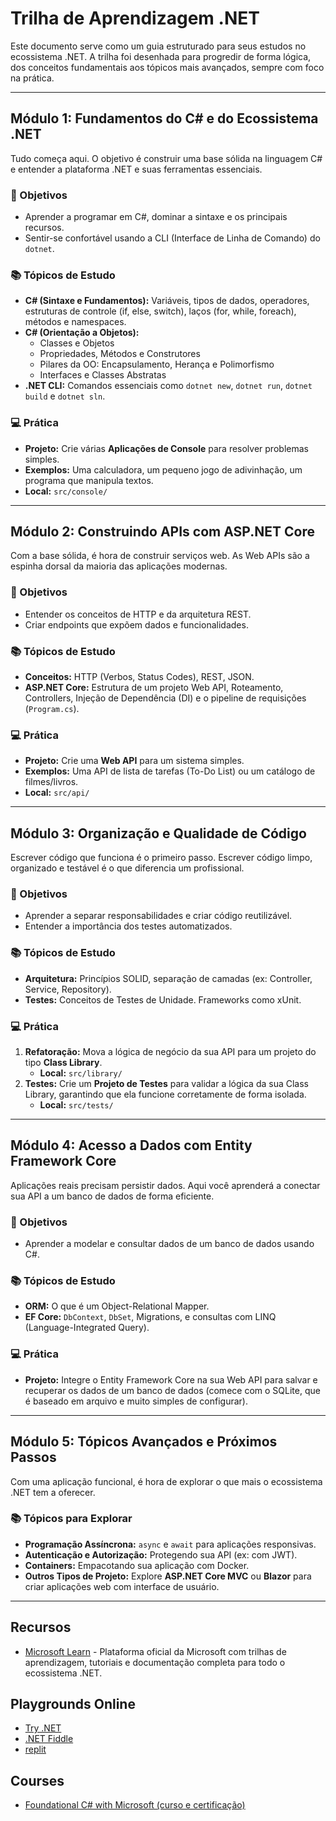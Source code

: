 # Trilha de Aprendizagem .NET

Este documento serve como um guia estruturado para seus estudos no ecossistema .NET. A trilha foi desenhada para progredir de forma lógica, dos conceitos fundamentais aos tópicos mais avançados, sempre com foco na prática.

---

## Módulo 1: Fundamentos do C# e do Ecossistema .NET

Tudo começa aqui. O objetivo é construir uma base sólida na linguagem C# e entender a plataforma .NET e suas ferramentas essenciais.

### 🎯 Objetivos

- Aprender a programar em C#, dominar a sintaxe e os principais recursos.
- Sentir-se confortável usando a CLI (Interface de Linha de Comando) do `dotnet`.

### 📚 Tópicos de Estudo

- **C# (Sintaxe e Fundamentos):** Variáveis, tipos de dados, operadores, estruturas de controle (if, else, switch), laços (for, while, foreach), métodos e namespaces.
- **C# (Orientação a Objetos):**
  - Classes e Objetos
  - Propriedades, Métodos e Construtores
  - Pilares da OO: Encapsulamento, Herança e Polimorfismo
  - Interfaces e Classes Abstratas
- **.NET CLI:** Comandos essenciais como `dotnet new`, `dotnet run`, `dotnet build` e `dotnet sln`.

### 💻 Prática

- **Projeto:** Crie várias **Aplicações de Console** para resolver problemas simples.
- **Exemplos:** Uma calculadora, um pequeno jogo de adivinhação, um programa que manipula textos.
- **Local:** `src/console/`

---

## Módulo 2: Construindo APIs com ASP.NET Core

Com a base sólida, é hora de construir serviços web. As Web APIs são a espinha dorsal da maioria das aplicações modernas.

### 🎯 Objetivos

- Entender os conceitos de HTTP e da arquitetura REST.
- Criar endpoints que expõem dados e funcionalidades.

### 📚 Tópicos de Estudo

- **Conceitos:** HTTP (Verbos, Status Codes), REST, JSON.
- **ASP.NET Core:** Estrutura de um projeto Web API, Roteamento, Controllers, Injeção de Dependência (DI) e o pipeline de requisições (`Program.cs`).

### 💻 Prática

- **Projeto:** Crie uma **Web API** para um sistema simples.
- **Exemplos:** Uma API de lista de tarefas (To-Do List) ou um catálogo de filmes/livros.
- **Local:** `src/api/`

---

## Módulo 3: Organização e Qualidade de Código

Escrever código que funciona é o primeiro passo. Escrever código limpo, organizado e testável é o que diferencia um profissional.

### 🎯 Objetivos

- Aprender a separar responsabilidades e criar código reutilizável.
- Entender a importância dos testes automatizados.

### 📚 Tópicos de Estudo

- **Arquitetura:** Princípios SOLID, separação de camadas (ex: Controller, Service, Repository).
- **Testes:** Conceitos de Testes de Unidade. Frameworks como xUnit.

### 💻 Prática

1. **Refatoração:** Mova a lógica de negócio da sua API para um projeto do tipo **Class Library**.
    - **Local:** `src/library/`
2. **Testes:** Crie um **Projeto de Testes** para validar a lógica da sua Class Library, garantindo que ela funcione corretamente de forma isolada.
    - **Local:** `src/tests/`

---

## Módulo 4: Acesso a Dados com Entity Framework Core

Aplicações reais precisam persistir dados. Aqui você aprenderá a conectar sua API a um banco de dados de forma eficiente.

### 🎯 Objetivos

- Aprender a modelar e consultar dados de um banco de dados usando C#.

### 📚 Tópicos de Estudo

- **ORM:** O que é um Object-Relational Mapper.
- **EF Core:** `DbContext`, `DbSet`, Migrations, e consultas com LINQ (Language-Integrated Query).

### 💻 Prática

- **Projeto:** Integre o Entity Framework Core na sua Web API para salvar e recuperar os dados de um banco de dados (comece com o SQLite, que é baseado em arquivo e muito simples de configurar).

---

## Módulo 5: Tópicos Avançados e Próximos Passos

Com uma aplicação funcional, é hora de explorar o que mais o ecossistema .NET tem a oferecer.

### 📚 Tópicos para Explorar

- **Programação Assíncrona:** `async` e `await` para aplicações responsivas.
- **Autenticação e Autorização:** Protegendo sua API (ex: com JWT).
- **Containers:** Empacotando sua aplicação com Docker.
- **Outros Tipos de Projeto:** Explore **ASP.NET Core MVC** ou **Blazor** para criar aplicações web com interface de usuário.

---

## Recursos

- [Microsoft Learn](https://learn.microsoft.com/dotnet) - Plataforma oficial da Microsoft com trilhas de aprendizagem, tutoriais e documentação completa para todo o ecossistema .NET.

## Playgrounds Online

- [Try .NET](https://dotnet.microsoft.com/en-us/platform/try-dotnet)
- [.NET Fiddle](https://dotnetfiddle.net)
- [replit](https://replit.com/languages/csharp)

## Courses

- [Foundational C# with Microsoft (curso e certificação)](https://www.freecodecamp.org/portuguese/learn/foundational-c-sharp-with-microsoft/)
